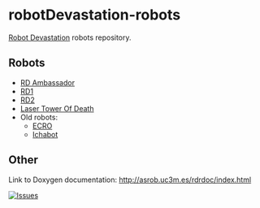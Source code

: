 # robotDevastation-robots

[Robot Devastation](http://asrob-uc3m.github.io/workgroups/2017-05-28-robot-devastation.html) robots repository.

## Robots
- [RD Ambassador](https://github.com/asrob-uc3m/rd-ambassador)
- [RD1](https://github.com/asrob-uc3m/rd1)
- [RD2](https://github.com/asrob-uc3m/rd2)
- [Laser Tower Of Death](https://github.com/asrob-uc3m/laser-tower-of-death)
- Old robots:
   - [ECRO](http://asrob.uc3m.es/index.php/Proyecto_Ecro)
   - [Ichabot](http://asrob.uc3m.es/index.php/Ichabot)

## Other
Link to Doxygen documentation: http://asrob.uc3m.es/rdrdoc/index.html

[![Issues](https://img.shields.io/github/issues/asrob-uc3m/robotDevastation-robots.svg?label=Issues)](https://github.com/asrob-uc3m/robotDevastation-robots/issues)
